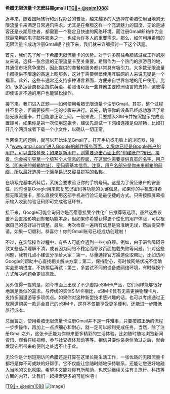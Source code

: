 **希腊无限流量卡怎麽註冊gmail [[TG💪+ @esim1088](https://t.me/s/esim1088)]**

近年来，随着国际旅行和远程办公的普及，越来越多的人选择在希腊使用当地的无限流量卡来满足日常通讯需求。尤其是在希腊这样一个充满魅力的国度，无论是游客还是长期居住者，都需要一个稳定且快速的网络环境。而注册Gmail邮箱作为全球最常用的电子邮件服务之一，也成为许多人的重要需求。那么，如何利用希腊的无限流量卡成功注册Gmail呢？接下来，我们就来详细探讨一下这个话题。

首先，我们先了解一下希腊无限流量卡的优势。对于许多前往希腊旅游或工作的朋友来说，选择一张合适的无限流量卡至关重要。希腊作为一个热门的旅游目的地，其通信市场竞争激烈，因此提供的套餐和服务都非常具有吸引力。大多数无限流量卡都提供不限速的高速上网服务，这对于需要频繁使用互联网的人来说无疑是一个福音。此外，这些卡通常还支持多种语言界面，方便来自世界各地的用户使用。比如，很多运营商都会提供英语、希腊语以及一些其他主要欧洲语言的支持，这使得即使语言不通的用户也能轻松操作。

接下来，我们进入正题——如何使用希腊无限流量卡注册Gmail。其实，整个过程并不复杂，但需要按照一定的步骤来进行。首先，确保你的设备已经成功激活了希腊无限流量卡，并且能够正常上网。一般来说，只要插入SIM卡并按照提示完成设置即可。如果你是第一次使用这张卡，建议先测试一下网络连接是否顺畅，比如打开几个网页或者下载一个小文件，以确认一切正常。

当网络无问题后，就可以开始注册Gmail了。打开手机或电脑上的浏览器，输入“www.gmail.com”进入Google的邮件服务页面。如果你已经是Google账户的用户，可以直接登录；如果是新用户，则需要点击页面上的“创建账户”按钮。接着，你会被引导至一个填写个人信息的界面，在这里你需要提供真实的名字、用户名（即未来的邮箱地址）、密码等基本信息。注意，用户名部分是你未来邮箱的前缀，所以最好选择一个简单易记又容易拼写的名称。

在填写完基本资料后，系统会要求验证你的手机号码。这是为了保证账户的安全性，同时也是Google用来恢复忘记密码等功能的关键信息。如果你的手机支持希腊无限流量卡，那么直接使用这部手机进行验证是最便捷的方式。只需按照屏幕指示输入收到的验证码即可完成验证环节。

接下来，Google可能会询问你是否愿意接受个性化广告推荐等选项。虽然这些设置不会直接影响到邮箱功能本身，但如果你希望获得更个性化的用户体验，可以根据自己的喜好进行调整。最后，再次检查一遍所有信息是否准确无误，然后提交申请。如果一切顺利，恭喜你！你的Gmail账号已经成功创建啦！

不过，在实际操作过程中，有些人可能会遇到一些小麻烦。例如，由于语言障碍导致某些选项理解不清，或者因为网络不稳定而导致页面加载失败等问题。针对这些问题，我有几点小建议分享给大家：第一，尽量选择官方渠道获取帮助，比如访问Google的帮助中心查找相关解决方案；第二，保持耐心，有时候网络状况不佳确实会影响进度，不妨稍后再试；第三，多尝试不同的设备或网络环境，有时候换个方式解决问题会更加高效。

另外值得一提的是，如今市面上出现了不少虚拟eSIM卡产品，它们同样能够很好地满足类似的需求。与传统的实体SIM卡相比，eSIM卡具有无需更换物理卡片、支持多国漫游等多项优点。如果你对这种新型技术感兴趣的话，也可以考虑通过正规渠道购买一款适合自己的eSIM卡，这样不仅能享受更多便利，还能进一步降低旅行成本。

总而言之，使用希腊无限流量卡注册Gmail并不是一件难事，只要按照正确的流程一步步操作，再加上一点点细心和耐心，就一定可以顺利完成任务。当然，除了注册Gmail之外，这张卡还能为你带来更多精彩的生活体验，比如随时随地浏览新闻资讯、观看在线视频、参与社交媒体互动等等。相信只要你亲身体验过之后，就会发现它所带来的便利之处远不止于此。

无论你是计划短期访问希腊还是打算在这里长期生活工作，一张优质的无限流量卡都将是你不可或缺的好帮手。它不仅能让您随时随地保持联系，还能让您更好地融入当地的文化氛围。希望本文能对你有所帮助，也欢迎继续关注有关旅行、科技等方面的内容，让我们一起探索更多的可能性吧！

[[TG💪+ @esim1088](https://t.me/s/esim1088) ![Image](https://i.postimg.cc/4NQfJmqS/Snipaste-2025-05-13-00-14-12.png)]